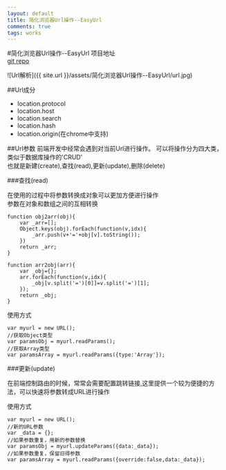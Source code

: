 ```yaml
---
layout: default
title: 简化浏览器Url操作--EasyUrl
comments: true
tags: works
---
```

#简化浏览器Url操作--EasyUrl
项目地址   
[git repo](https://github.com/devWayne/EasyUrl.js)

![Url解析]({{ site.url }}/assets/简化浏览器Url操作--EasyUrl/url.jpg)

##Url成分

- location.protocol
- location.host
- location.search
- location.hash
- location.origin(在chrome中支持)


##Url参数
前端开发中经常会遇到对当前Url进行操作。
可以将操作分为四大类，类似于数据库操作的'CRUD'   
也就是新建(create),查找(read),更新(update),删除(delete)   


###查找(read)

在使用的过程中将参数转换成对象可以更加方便进行操作   
参数在对象和数组之间的互相转换   
   
```
function obj2arr(obj){
    var _arr=[];
    Object.keys(obj).forEach(function(v,idx){
    	_arr.push(v+'='+obj[v].toString());
    })
    return _arr;
}
```
```
function arr2obj(arr){
    var _obj={};
    arr.forEach(function(v,idx){
    	_obj[v.split('=')[0]]=v.split('=')[1];
    });
    return _obj;
}
```

使用方式   
```
var myurl = new URL();
//获取Object类型
var paramsObj = myurl.readParams();
//获取Array类型
var paramsArray = myurl.readParams({type:'Array'});

```

###更新(update)

在前端控制路由的时候，常常会需要配置跳转链接,这里提供一个较为便捷的方法，可以快速将参数转成URL进行操作      

使用方式  
```
var myurl = new URL();
//新的URL参数
var _data = {};
//如果参数重复，用新的参数替换
var paramsObj = myurl.updateParams({data:_data});
//如果参数重复，保留旧得参数
var paramsArray = myurl.readParams({override:false,data:_data});
```
